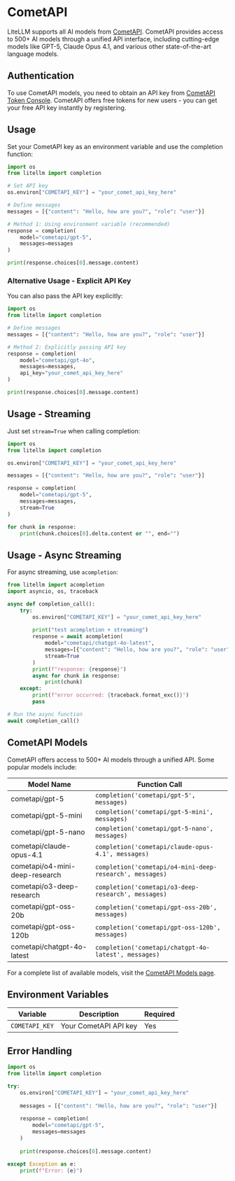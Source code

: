 # CometAPI
LiteLLM supports all AI models from [CometAPI](https://www.cometapi.com/). CometAPI provides access to 500+ AI models through a unified API interface, including cutting-edge models like GPT-5, Claude Opus 4.1, and various other state-of-the-art language models.

## Authentication

To use CometAPI models, you need to obtain an API key from [CometAPI Token Console](https://api.cometapi.com/console/token). CometAPI offers free tokens for new users - you can get your free API key instantly by registering.

## Usage

Set your CometAPI key as an environment variable and use the completion function:

```python
import os
from litellm import completion

# Set API key
os.environ["COMETAPI_KEY"] = "your_comet_api_key_here"

# Define messages
messages = [{"content": "Hello, how are you?", "role": "user"}]

# Method 1: Using environment variable (recommended)
response = completion(
    model="cometapi/gpt-5", 
    messages=messages
)

print(response.choices[0].message.content)
```

### Alternative Usage - Explicit API Key

You can also pass the API key explicitly:

```python
import os
from litellm import completion

# Define messages
messages = [{"content": "Hello, how are you?", "role": "user"}]

# Method 2: Explicitly passing API key
response = completion(
    model="cometapi/gpt-4o", 
    messages=messages, 
    api_key="your_comet_api_key_here"
)

print(response.choices[0].message.content)
```

## Usage - Streaming

Just set `stream=True` when calling completion:

```python
import os
from litellm import completion

os.environ["COMETAPI_KEY"] = "your_comet_api_key_here"

messages = [{"content": "Hello, how are you?", "role": "user"}]

response = completion(
    model="cometapi/gpt-5",
    messages=messages,
    stream=True
)

for chunk in response:
    print(chunk.choices[0].delta.content or "", end="")
```

## Usage - Async Streaming

For async streaming, use `acompletion`:

```python
from litellm import acompletion
import asyncio, os, traceback

async def completion_call():
    try:
        os.environ["COMETAPI_KEY"] = "your_comet_api_key_here"
        
        print("test acompletion + streaming")
        response = await acompletion(
            model="cometapi/chatgpt-4o-latest", 
            messages=[{"content": "Hello, how are you?", "role": "user"}], 
            stream=True
        )
        print(f"response: {response}")
        async for chunk in response:
            print(chunk)
    except:
        print(f"error occurred: {traceback.format_exc()}")
        pass

# Run the async function
await completion_call()
```

## CometAPI Models

CometAPI offers access to 500+ AI models through a unified API. Some popular models include:

| Model Name | Function Call |
|------------|---------------|
| cometapi/gpt-5 | `completion('cometapi/gpt-5', messages)` |
| cometapi/gpt-5-mini | `completion('cometapi/gpt-5-mini', messages)` |
| cometapi/gpt-5-nano | `completion('cometapi/gpt-5-nano', messages)` |
| cometapi/claude-opus-4.1 | `completion('cometapi/claude-opus-4.1', messages)` |
| cometapi/o4-mini-deep-research | `completion('cometapi/o4-mini-deep-research', messages)` |
| cometapi/o3-deep-research | `completion('cometapi/o3-deep-research', messages)` |
| cometapi/gpt-oss-20b | `completion('cometapi/gpt-oss-20b', messages)` |
| cometapi/gpt-oss-120b | `completion('cometapi/gpt-oss-120b', messages)` |
| cometapi/chatgpt-4o-latest | `completion('cometapi/chatgpt-4o-latest', messages)` |

For a complete list of available models, visit the [CometAPI Models page](https://www.cometapi.com/model/).

## Environment Variables

| Variable | Description | Required |
|----------|-------------|----------|
| `COMETAPI_KEY` | Your CometAPI API key | Yes |

## Error Handling

```python
import os
from litellm import completion

try:
    os.environ["COMETAPI_KEY"] = "your_comet_api_key_here"
    
    messages = [{"content": "Hello, how are you?", "role": "user"}]
    
    response = completion(
        model="cometapi/gpt-5",
        messages=messages
    )
    
    print(response.choices[0].message.content)
    
except Exception as e:
    print(f"Error: {e}")
```

